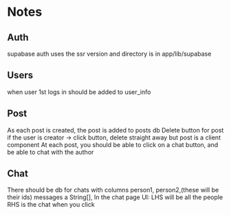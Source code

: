 # Notes

## Auth

supabase auth uses the ssr version and directory is in app/lib/supabase

## Users

when user 1st logs in should be added to user_info

## Post

As each post is created, the post is added to posts db
Delete button for post if the user is creator
-> click button, delete straight away but post is a client component
At each post, you should be able to click on a chat button, and be able to chat with the author

## Chat

There should be db for chats with columns
person1, person2,(these will be their ids) messages a String[],
In the chat page UI: 
LHS will be all the people
RHS is the chat when you click

